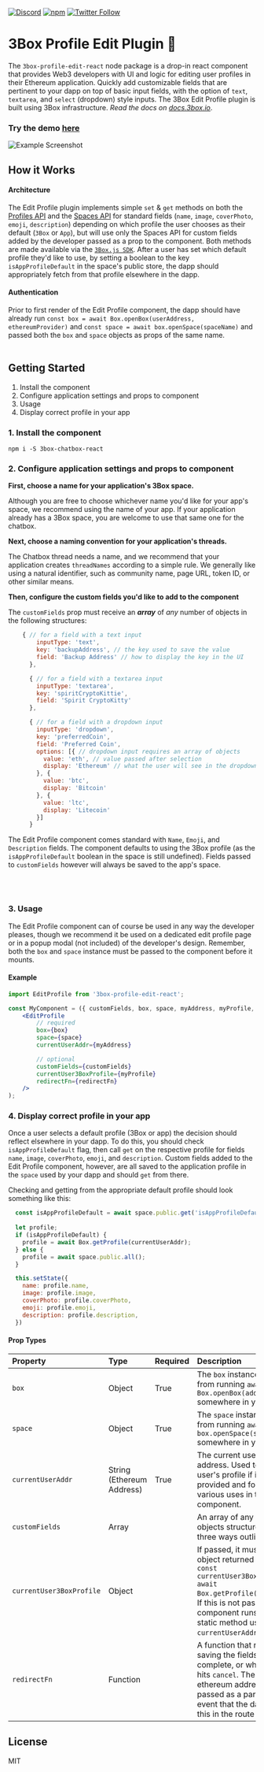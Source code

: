 [![Discord](https://img.shields.io/discord/484729862368526356.svg?style=for-the-badge)](https://discordapp.com/invite/Z3f3Cxy)
[![npm](https://img.shields.io/npm/v/3box-chatbox-react.svg?style=for-the-badge)](https://www.npmjs.com/package/3box-profile-edit-react)
[![Twitter Follow](https://img.shields.io/twitter/follow/3boxdb.svg?style=for-the-badge&label=Twitter)](https://twitter.com/3boxdb)

# 3Box Profile Edit Plugin 📝

The `3box-profile-edit-react` node package is a drop-in react component that provides Web3 developers with UI and logic for editing user profiles in their Ethereum application. Quickly add customizable fields that are pertinent to your dapp on top of basic input fields, with the option of `text`, `textarea`, and `select` (dropdown) style inputs. The 3Box Edit Profile plugin is built using 3Box infrastructure. *Read the docs on [docs.3box.io](https://docs.3box.io/build/plugins/chatbox)*.

### Try the demo [here](https://3box.github.io/3box-profile-edit-react/examples/dist/)
![Example Screenshot](EditProfile.png)
</br>

## How it Works
#### Architecture
The Edit Profile plugin implements simple `set` & `get` methods on both the [Profiles API](https://docs.3box.io/api/profiles) and the [Spaces API](https://docs.3box.io/api/storage) for standard fields (`name`, `image`, `coverPhoto`, `emoji`, `description`) depending on which profile the user chooses as their default (`3Box` or `App`), but will use only the Spaces API for custom fields added by the developer passed as a prop to the component. Both methods are made available via the [`3Box.js SDK`](https://github.com/3box/3box-js). After a user has set which default profile they'd like to use, by setting a boolean to the key `isAppProfileDefault` in the space's public store, the dapp should appropriately fetch from that profile elsewhere in the dapp.

#### Authentication
Prior to first render of the Edit Profile component, the dapp should have already run `const box = await Box.openBox(userAddress, ethereumProvider)` and `const space = await box.openSpace(spaceName)` and passed both the `box` and `space` objects as props of the same name.
</br>
</br>

## Getting Started
1. Install the component
2. Configure application settings and props to component
3. Usage
4. Display correct profile in your app

### 1. Install the component

```shell
npm i -S 3box-chatbox-react
```

### 2. Configure application settings and props to component
**First, choose a name for your application's 3Box space.**

Although you are free to choose whichever name you'd like for your app's space, we recommend using the name of your app. If your application already has a 3Box space, you are welcome to use that same one for the chatbox.

**Next, choose a naming convention for your application's threads.**

The Chatbox thread needs a name, and we recommend that your application creates `threadNames` according to a simple rule. We generally like using a natural identifier, such as community name, page URL, token ID, or other similar means.

**Then, configure the custom fields you'd like to add to the component**

The `customFields` prop must receive an ***array*** of *any* number of objects in the following structures:
```javascript
    { // for a field with a text input
        inputType: 'text',
        key: 'backupAddress', // the key used to save the value
        field: 'Backup Address' // how to display the key in the UI
      }, 

      { // for a field with a textarea input
        inputType: 'textarea',
        key: 'spiritCryptoKittie',
        field: 'Spirit CryptoKitty'
      },

      { // for a field with a dropdown input
        inputType: 'dropdown',
        key: 'preferredCoin',
        field: 'Preferred Coin',
        options: [{ // dropdown input requires an array of objects
          value: 'eth', // value passed after selection
          display: 'Ethereum' // what the user will see in the dropdown
        }, {
          value: 'btc',
          display: 'Bitcoin'
        }, {
          value: 'ltc',
          display: 'Litecoin'
        }]
      }
```
The Edit Profile component comes standard with `Name`, `Emoji`, and `Description` fields.  The component defaults to using the 3Box profile (as the `isAppProfileDefault` boolean in the space is still undefined). Fields passed to `customFields` however will always be saved to the app's space.

</br>
</br>


### 3. Usage
The Edit Profile component can of course be used in any way the developer pleases, though we recommend it be used on a dedicated edit profile page or in a popup modal (not included) of the developer's design.  Remember, both the `box` and `space` instance must be passed to the component before it mounts.

#### Example

```jsx
import EditProfile from '3box-profile-edit-react';

const MyComponent = ({ customFields, box, space, myAddress, myProfile, redirectFn }) => (
    <EditProfile
        // required
        box={box}
        space={space}
        currentUserAddr={myAddress}

        // optional
        customFields={customFields}
        currentUser3BoxProfile={myProfile}
        redirectFn={redirectFn}
    />
);
```

### 4. Display correct profile in your app
Once a user selects a default profile (3Box or app) the decision should reflect elsewhere in your dapp.  To do this, you should check `isAppProfileDefault` flag, then call `get` on the respective profile for fields `name`, `image`, `coverPhoto`, `emoji`, and `description`.  Custom fields added to the Edit Profile component, however, are all saved to the application profile in the `space` used by your dapp and should `get` from there.

Checking and getting from the appropriate default profile should look something like this:
```javascript
  const isAppProfileDefault = await space.public.get('isAppProfileDefault');
  
  let profile;
  if (isAppProfileDefault) {
    profile = await Box.getProfile(currentUserAddr);
  } else {
    profile = await space.public.all();
  }

  this.setState({
    name: profile.name,
    image: profile.image,
    coverPhoto: profile.coverPhoto,
    emoji: profile.emoji,
    description: profile.description,
  })
```


#### Prop Types

| Property | Type            | Required          | Description |
| :-------------------------------- | :-------------------------------------------------------- | :------------------------------------------------------------------------------------------------------------- |:--------------------------------------------------------------------------------------------------------------------------------------------------------------------------------------------------------------------------------------------------------------------------------------------------------------------------------------------------------------------------------------------------------------- |
| `box`    | Object         |    True   | The `box` instance returned from running `await Box.openBox(address, web3)` somewhere in your dApp.|
| `space`    | Object         |   True    | The `space` instance returned from running `await box.openSpace(spaceName)` somewhere in your dApp.|
| `currentUserAddr`    | String (Ethereum Address)             | True| The current user's Ethereum address. Used to fetch the user's profile if it's not provided and for other various uses in the component. |
| `customFields`    | Array       |        | An array of any amount of objects structured in one of three ways outlined above.  |
| `currentUser3BoxProfile`    | Object       |       | If passed, it must be the object returned from calling `const currentUser3BoxProfile = await Box.getProfile(myAddress);`.  If this is not passed, the component runs the same static method using the `currentUserAddr` prop |
| `redirectFn`    | Function      |    | A function that runs after saving the fields in the UI is complete, or when a user hits `cancel`.  The user's ethereum address will be passed as a param in the event that the dapp uses this in the route |

## License

MIT
